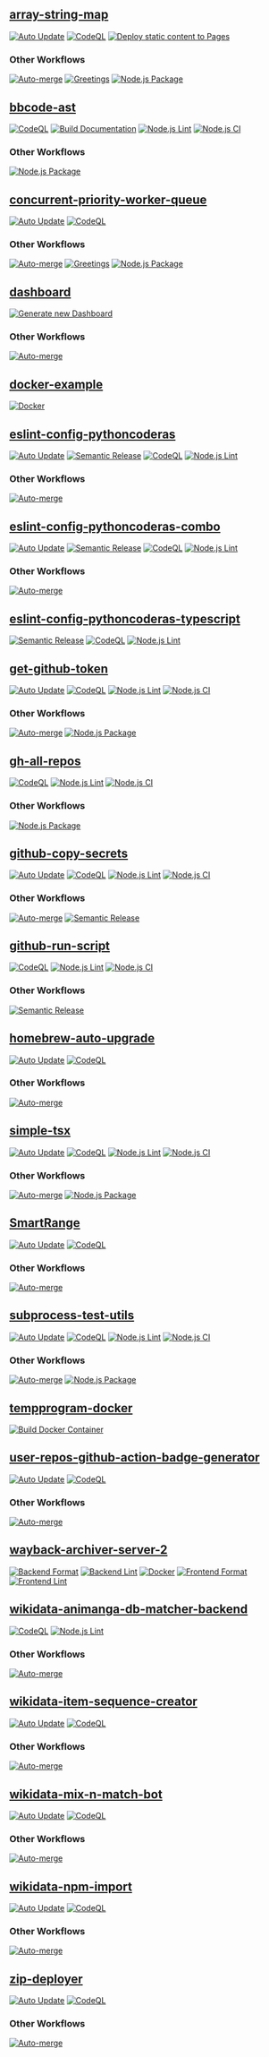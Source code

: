 ## [array-string-map](https://github.com/PythonCoderAS/array-string-map)
[![Auto Update](https://github.com/PythonCoderAS/array-string-map/actions/workflows/auto-update.yml/badge.svg)](https://github.com/PythonCoderAS/array-string-map/actions/workflows/auto-update.yml) [![CodeQL](https://github.com/PythonCoderAS/array-string-map/actions/workflows/codeql-analysis.yml/badge.svg)](https://github.com/PythonCoderAS/array-string-map/actions/workflows/codeql-analysis.yml) [![Deploy static content to Pages](https://github.com/PythonCoderAS/array-string-map/actions/workflows/docs.yml/badge.svg)](https://github.com/PythonCoderAS/array-string-map/actions/workflows/docs.yml) 

### Other Workflows
[![Auto-merge](https://github.com/PythonCoderAS/array-string-map/actions/workflows/auto-merge.yml/badge.svg)](https://github.com/PythonCoderAS/array-string-map/actions/workflows/auto-merge.yml) [![Greetings](https://github.com/PythonCoderAS/array-string-map/actions/workflows/greetings.yml/badge.svg)](https://github.com/PythonCoderAS/array-string-map/actions/workflows/greetings.yml) [![Node.js Package](https://github.com/PythonCoderAS/array-string-map/actions/workflows/npm-publish.yml/badge.svg)](https://github.com/PythonCoderAS/array-string-map/actions/workflows/npm-publish.yml) 

## [bbcode-ast](https://github.com/PythonCoderAS/bbcode-ast)
[![CodeQL](https://github.com/PythonCoderAS/bbcode-ast/actions/workflows/codeql-analysis.yml/badge.svg)](https://github.com/PythonCoderAS/bbcode-ast/actions/workflows/codeql-analysis.yml) [![Build Documentation](https://github.com/PythonCoderAS/bbcode-ast/actions/workflows/docs.yml/badge.svg)](https://github.com/PythonCoderAS/bbcode-ast/actions/workflows/docs.yml) [![Node.js Lint](https://github.com/PythonCoderAS/bbcode-ast/actions/workflows/lint.yml/badge.svg)](https://github.com/PythonCoderAS/bbcode-ast/actions/workflows/lint.yml) [![Node.js CI](https://github.com/PythonCoderAS/bbcode-ast/actions/workflows/test.yml/badge.svg)](https://github.com/PythonCoderAS/bbcode-ast/actions/workflows/test.yml) 

### Other Workflows
[![Node.js Package](https://github.com/PythonCoderAS/bbcode-ast/actions/workflows/publish.yml/badge.svg)](https://github.com/PythonCoderAS/bbcode-ast/actions/workflows/publish.yml) 

## [concurrent-priority-worker-queue](https://github.com/PythonCoderAS/concurrent-priority-worker-queue)
[![Auto Update](https://github.com/PythonCoderAS/concurrent-priority-worker-queue/actions/workflows/auto-update.yml/badge.svg)](https://github.com/PythonCoderAS/concurrent-priority-worker-queue/actions/workflows/auto-update.yml) [![CodeQL](https://github.com/PythonCoderAS/concurrent-priority-worker-queue/actions/workflows/codeql-analysis.yml/badge.svg)](https://github.com/PythonCoderAS/concurrent-priority-worker-queue/actions/workflows/codeql-analysis.yml) 

### Other Workflows
[![Auto-merge](https://github.com/PythonCoderAS/concurrent-priority-worker-queue/actions/workflows/auto-merge.yml/badge.svg)](https://github.com/PythonCoderAS/concurrent-priority-worker-queue/actions/workflows/auto-merge.yml) [![Greetings](https://github.com/PythonCoderAS/concurrent-priority-worker-queue/actions/workflows/greetings.yml/badge.svg)](https://github.com/PythonCoderAS/concurrent-priority-worker-queue/actions/workflows/greetings.yml) [![Node.js Package](https://github.com/PythonCoderAS/concurrent-priority-worker-queue/actions/workflows/npm-publish.yml/badge.svg)](https://github.com/PythonCoderAS/concurrent-priority-worker-queue/actions/workflows/npm-publish.yml) 

## [dashboard](https://github.com/PythonCoderAS/dashboard)
[![Generate new Dashboard](https://github.com/PythonCoderAS/dashboard/actions/workflows/generate.yml/badge.svg)](https://github.com/PythonCoderAS/dashboard/actions/workflows/generate.yml) 

### Other Workflows
[![Auto-merge](https://github.com/PythonCoderAS/dashboard/actions/workflows/auto-merge.yml/badge.svg)](https://github.com/PythonCoderAS/dashboard/actions/workflows/auto-merge.yml) 

## [docker-example](https://github.com/PythonCoderAS/docker-example)
[![Docker](https://github.com/PythonCoderAS/docker-example/actions/workflows/docker-publish.yml/badge.svg)](https://github.com/PythonCoderAS/docker-example/actions/workflows/docker-publish.yml) 



## [eslint-config-pythoncoderas](https://github.com/PythonCoderAS/eslint-config-pythoncoderas)
[![Auto Update](https://github.com/PythonCoderAS/eslint-config-pythoncoderas/actions/workflows/auto-update.yml/badge.svg)](https://github.com/PythonCoderAS/eslint-config-pythoncoderas/actions/workflows/auto-update.yml) [![Semantic Release](https://github.com/PythonCoderAS/eslint-config-pythoncoderas/actions/workflows/build.yml/badge.svg)](https://github.com/PythonCoderAS/eslint-config-pythoncoderas/actions/workflows/build.yml) [![CodeQL](https://github.com/PythonCoderAS/eslint-config-pythoncoderas/actions/workflows/codeql-analysis.yml/badge.svg)](https://github.com/PythonCoderAS/eslint-config-pythoncoderas/actions/workflows/codeql-analysis.yml) [![Node.js Lint](https://github.com/PythonCoderAS/eslint-config-pythoncoderas/actions/workflows/lint.yml/badge.svg)](https://github.com/PythonCoderAS/eslint-config-pythoncoderas/actions/workflows/lint.yml) 

### Other Workflows
[![Auto-merge](https://github.com/PythonCoderAS/eslint-config-pythoncoderas/actions/workflows/auto-merge.yml/badge.svg)](https://github.com/PythonCoderAS/eslint-config-pythoncoderas/actions/workflows/auto-merge.yml) 

## [eslint-config-pythoncoderas-combo](https://github.com/PythonCoderAS/eslint-config-pythoncoderas-combo)
[![Auto Update](https://github.com/PythonCoderAS/eslint-config-pythoncoderas-combo/actions/workflows/auto-update.yml/badge.svg)](https://github.com/PythonCoderAS/eslint-config-pythoncoderas-combo/actions/workflows/auto-update.yml) [![Semantic Release](https://github.com/PythonCoderAS/eslint-config-pythoncoderas-combo/actions/workflows/build.yml/badge.svg)](https://github.com/PythonCoderAS/eslint-config-pythoncoderas-combo/actions/workflows/build.yml) [![CodeQL](https://github.com/PythonCoderAS/eslint-config-pythoncoderas-combo/actions/workflows/codeql-analysis.yml/badge.svg)](https://github.com/PythonCoderAS/eslint-config-pythoncoderas-combo/actions/workflows/codeql-analysis.yml) [![Node.js Lint](https://github.com/PythonCoderAS/eslint-config-pythoncoderas-combo/actions/workflows/lint.yml/badge.svg)](https://github.com/PythonCoderAS/eslint-config-pythoncoderas-combo/actions/workflows/lint.yml) 

### Other Workflows
[![Auto-merge](https://github.com/PythonCoderAS/eslint-config-pythoncoderas-combo/actions/workflows/auto-merge.yml/badge.svg)](https://github.com/PythonCoderAS/eslint-config-pythoncoderas-combo/actions/workflows/auto-merge.yml) 

## [eslint-config-pythoncoderas-typescript](https://github.com/PythonCoderAS/eslint-config-pythoncoderas-typescript)
[![Semantic Release](https://github.com/PythonCoderAS/eslint-config-pythoncoderas-typescript/actions/workflows/build.yml/badge.svg)](https://github.com/PythonCoderAS/eslint-config-pythoncoderas-typescript/actions/workflows/build.yml) [![CodeQL](https://github.com/PythonCoderAS/eslint-config-pythoncoderas-typescript/actions/workflows/codeql-analysis.yml/badge.svg)](https://github.com/PythonCoderAS/eslint-config-pythoncoderas-typescript/actions/workflows/codeql-analysis.yml) [![Node.js Lint](https://github.com/PythonCoderAS/eslint-config-pythoncoderas-typescript/actions/workflows/lint.yml/badge.svg)](https://github.com/PythonCoderAS/eslint-config-pythoncoderas-typescript/actions/workflows/lint.yml) 



## [get-github-token](https://github.com/PythonCoderAS/get-github-token)
[![Auto Update](https://github.com/PythonCoderAS/get-github-token/actions/workflows/auto-update.yml/badge.svg)](https://github.com/PythonCoderAS/get-github-token/actions/workflows/auto-update.yml) [![CodeQL](https://github.com/PythonCoderAS/get-github-token/actions/workflows/codeql-analysis.yml/badge.svg)](https://github.com/PythonCoderAS/get-github-token/actions/workflows/codeql-analysis.yml) [![Node.js Lint](https://github.com/PythonCoderAS/get-github-token/actions/workflows/lint.yml/badge.svg)](https://github.com/PythonCoderAS/get-github-token/actions/workflows/lint.yml) [![Node.js CI](https://github.com/PythonCoderAS/get-github-token/actions/workflows/test.yml/badge.svg)](https://github.com/PythonCoderAS/get-github-token/actions/workflows/test.yml) 

### Other Workflows
[![Auto-merge](https://github.com/PythonCoderAS/get-github-token/actions/workflows/auto-merge.yml/badge.svg)](https://github.com/PythonCoderAS/get-github-token/actions/workflows/auto-merge.yml) [![Node.js Package](https://github.com/PythonCoderAS/get-github-token/actions/workflows/publish.yml/badge.svg)](https://github.com/PythonCoderAS/get-github-token/actions/workflows/publish.yml) 

## [gh-all-repos](https://github.com/PythonCoderAS/gh-all-repos)
[![CodeQL](https://github.com/PythonCoderAS/gh-all-repos/actions/workflows/codeql-analysis.yml/badge.svg)](https://github.com/PythonCoderAS/gh-all-repos/actions/workflows/codeql-analysis.yml) [![Node.js Lint](https://github.com/PythonCoderAS/gh-all-repos/actions/workflows/lint.yml/badge.svg)](https://github.com/PythonCoderAS/gh-all-repos/actions/workflows/lint.yml) [![Node.js CI](https://github.com/PythonCoderAS/gh-all-repos/actions/workflows/test.yml/badge.svg)](https://github.com/PythonCoderAS/gh-all-repos/actions/workflows/test.yml) 

### Other Workflows
[![Node.js Package](https://github.com/PythonCoderAS/gh-all-repos/actions/workflows/publish.yml/badge.svg)](https://github.com/PythonCoderAS/gh-all-repos/actions/workflows/publish.yml) 

## [github-copy-secrets](https://github.com/PythonCoderAS/github-copy-secrets)
[![Auto Update](https://github.com/PythonCoderAS/github-copy-secrets/actions/workflows/auto-update.yml/badge.svg)](https://github.com/PythonCoderAS/github-copy-secrets/actions/workflows/auto-update.yml) [![CodeQL](https://github.com/PythonCoderAS/github-copy-secrets/actions/workflows/codeql-analysis.yml/badge.svg)](https://github.com/PythonCoderAS/github-copy-secrets/actions/workflows/codeql-analysis.yml) [![Node.js Lint](https://github.com/PythonCoderAS/github-copy-secrets/actions/workflows/lint.yml/badge.svg)](https://github.com/PythonCoderAS/github-copy-secrets/actions/workflows/lint.yml) [![Node.js CI](https://github.com/PythonCoderAS/github-copy-secrets/actions/workflows/test.yml/badge.svg)](https://github.com/PythonCoderAS/github-copy-secrets/actions/workflows/test.yml) 

### Other Workflows
[![Auto-merge](https://github.com/PythonCoderAS/github-copy-secrets/actions/workflows/auto-merge.yml/badge.svg)](https://github.com/PythonCoderAS/github-copy-secrets/actions/workflows/auto-merge.yml) [![Semantic Release](https://github.com/PythonCoderAS/github-copy-secrets/actions/workflows/semantic-release.yml/badge.svg)](https://github.com/PythonCoderAS/github-copy-secrets/actions/workflows/semantic-release.yml) 

## [github-run-script](https://github.com/PythonCoderAS/github-run-script)
[![CodeQL](https://github.com/PythonCoderAS/github-run-script/actions/workflows/codeql-analysis.yml/badge.svg)](https://github.com/PythonCoderAS/github-run-script/actions/workflows/codeql-analysis.yml) [![Node.js Lint](https://github.com/PythonCoderAS/github-run-script/actions/workflows/lint.yml/badge.svg)](https://github.com/PythonCoderAS/github-run-script/actions/workflows/lint.yml) [![Node.js CI](https://github.com/PythonCoderAS/github-run-script/actions/workflows/test.yml/badge.svg)](https://github.com/PythonCoderAS/github-run-script/actions/workflows/test.yml) 

### Other Workflows
[![Semantic Release](https://github.com/PythonCoderAS/github-run-script/actions/workflows/semantic-release.yml/badge.svg)](https://github.com/PythonCoderAS/github-run-script/actions/workflows/semantic-release.yml) 

## [homebrew-auto-upgrade](https://github.com/PythonCoderAS/homebrew-auto-upgrade)
[![Auto Update](https://github.com/PythonCoderAS/homebrew-auto-upgrade/actions/workflows/auto-update.yml/badge.svg)](https://github.com/PythonCoderAS/homebrew-auto-upgrade/actions/workflows/auto-update.yml) [![CodeQL](https://github.com/PythonCoderAS/homebrew-auto-upgrade/actions/workflows/codeql-analysis.yml/badge.svg)](https://github.com/PythonCoderAS/homebrew-auto-upgrade/actions/workflows/codeql-analysis.yml) 

### Other Workflows
[![Auto-merge](https://github.com/PythonCoderAS/homebrew-auto-upgrade/actions/workflows/auto-merge.yml/badge.svg)](https://github.com/PythonCoderAS/homebrew-auto-upgrade/actions/workflows/auto-merge.yml) 

## [simple-tsx](https://github.com/PythonCoderAS/simple-tsx)
[![Auto Update](https://github.com/PythonCoderAS/simple-tsx/actions/workflows/auto-update.yml/badge.svg)](https://github.com/PythonCoderAS/simple-tsx/actions/workflows/auto-update.yml) [![CodeQL](https://github.com/PythonCoderAS/simple-tsx/actions/workflows/codeql-analysis.yml/badge.svg)](https://github.com/PythonCoderAS/simple-tsx/actions/workflows/codeql-analysis.yml) [![Node.js Lint](https://github.com/PythonCoderAS/simple-tsx/actions/workflows/lint.yml/badge.svg)](https://github.com/PythonCoderAS/simple-tsx/actions/workflows/lint.yml) [![Node.js CI](https://github.com/PythonCoderAS/simple-tsx/actions/workflows/test.yml/badge.svg)](https://github.com/PythonCoderAS/simple-tsx/actions/workflows/test.yml) 

### Other Workflows
[![Auto-merge](https://github.com/PythonCoderAS/simple-tsx/actions/workflows/auto-merge.yml/badge.svg)](https://github.com/PythonCoderAS/simple-tsx/actions/workflows/auto-merge.yml) [![Node.js Package](https://github.com/PythonCoderAS/simple-tsx/actions/workflows/publish.yml/badge.svg)](https://github.com/PythonCoderAS/simple-tsx/actions/workflows/publish.yml) 

## [SmartRange](https://github.com/PythonCoderAS/SmartRange)
[![Auto Update](https://github.com/PythonCoderAS/SmartRange/actions/workflows/auto-update.yml/badge.svg)](https://github.com/PythonCoderAS/SmartRange/actions/workflows/auto-update.yml) [![CodeQL](https://github.com/PythonCoderAS/SmartRange/actions/workflows/codeql-analysis.yml/badge.svg)](https://github.com/PythonCoderAS/SmartRange/actions/workflows/codeql-analysis.yml) 

### Other Workflows
[![Auto-merge](https://github.com/PythonCoderAS/SmartRange/actions/workflows/auto-merge.yml/badge.svg)](https://github.com/PythonCoderAS/SmartRange/actions/workflows/auto-merge.yml) 

## [subprocess-test-utils](https://github.com/PythonCoderAS/subprocess-test-utils)
[![Auto Update](https://github.com/PythonCoderAS/subprocess-test-utils/actions/workflows/auto-update.yml/badge.svg)](https://github.com/PythonCoderAS/subprocess-test-utils/actions/workflows/auto-update.yml) [![CodeQL](https://github.com/PythonCoderAS/subprocess-test-utils/actions/workflows/codeql-analysis.yml/badge.svg)](https://github.com/PythonCoderAS/subprocess-test-utils/actions/workflows/codeql-analysis.yml) [![Node.js Lint](https://github.com/PythonCoderAS/subprocess-test-utils/actions/workflows/lint.yml/badge.svg)](https://github.com/PythonCoderAS/subprocess-test-utils/actions/workflows/lint.yml) [![Node.js CI](https://github.com/PythonCoderAS/subprocess-test-utils/actions/workflows/test.yml/badge.svg)](https://github.com/PythonCoderAS/subprocess-test-utils/actions/workflows/test.yml) 

### Other Workflows
[![Auto-merge](https://github.com/PythonCoderAS/subprocess-test-utils/actions/workflows/auto-merge.yml/badge.svg)](https://github.com/PythonCoderAS/subprocess-test-utils/actions/workflows/auto-merge.yml) [![Node.js Package](https://github.com/PythonCoderAS/subprocess-test-utils/actions/workflows/publish.yml/badge.svg)](https://github.com/PythonCoderAS/subprocess-test-utils/actions/workflows/publish.yml) 

## [tempprogram-docker](https://github.com/PythonCoderAS/tempprogram-docker)
[![Build Docker Container](https://github.com/PythonCoderAS/tempprogram-docker/actions/workflows/docker.yml/badge.svg)](https://github.com/PythonCoderAS/tempprogram-docker/actions/workflows/docker.yml) 



## [user-repos-github-action-badge-generator](https://github.com/PythonCoderAS/user-repos-github-action-badge-generator)
[![Auto Update](https://github.com/PythonCoderAS/user-repos-github-action-badge-generator/actions/workflows/auto-update.yml/badge.svg)](https://github.com/PythonCoderAS/user-repos-github-action-badge-generator/actions/workflows/auto-update.yml) [![CodeQL](https://github.com/PythonCoderAS/user-repos-github-action-badge-generator/actions/workflows/codeql-analysis.yml/badge.svg)](https://github.com/PythonCoderAS/user-repos-github-action-badge-generator/actions/workflows/codeql-analysis.yml) 

### Other Workflows
[![Auto-merge](https://github.com/PythonCoderAS/user-repos-github-action-badge-generator/actions/workflows/auto-merge.yml/badge.svg)](https://github.com/PythonCoderAS/user-repos-github-action-badge-generator/actions/workflows/auto-merge.yml) 

## [wayback-archiver-server-2](https://github.com/PythonCoderAS/wayback-archiver-server-2)
[![Backend Format](https://github.com/PythonCoderAS/wayback-archiver-server-2/actions/workflows/backend-format.yml/badge.svg)](https://github.com/PythonCoderAS/wayback-archiver-server-2/actions/workflows/backend-format.yml) [![Backend Lint](https://github.com/PythonCoderAS/wayback-archiver-server-2/actions/workflows/backend-lint.yml/badge.svg)](https://github.com/PythonCoderAS/wayback-archiver-server-2/actions/workflows/backend-lint.yml) [![Docker](https://github.com/PythonCoderAS/wayback-archiver-server-2/actions/workflows/docker-publish.yml/badge.svg)](https://github.com/PythonCoderAS/wayback-archiver-server-2/actions/workflows/docker-publish.yml) [![Frontend Format](https://github.com/PythonCoderAS/wayback-archiver-server-2/actions/workflows/frontend-format.yml/badge.svg)](https://github.com/PythonCoderAS/wayback-archiver-server-2/actions/workflows/frontend-format.yml) [![Frontend Lint](https://github.com/PythonCoderAS/wayback-archiver-server-2/actions/workflows/frontend-lint.yml/badge.svg)](https://github.com/PythonCoderAS/wayback-archiver-server-2/actions/workflows/frontend-lint.yml) 



## [wikidata-animanga-db-matcher-backend](https://github.com/PythonCoderAS/wikidata-animanga-db-matcher-backend)
[![CodeQL](https://github.com/PythonCoderAS/wikidata-animanga-db-matcher-backend/actions/workflows/codeql-analysis.yml/badge.svg)](https://github.com/PythonCoderAS/wikidata-animanga-db-matcher-backend/actions/workflows/codeql-analysis.yml) [![Node.js Lint](https://github.com/PythonCoderAS/wikidata-animanga-db-matcher-backend/actions/workflows/lint.yml/badge.svg)](https://github.com/PythonCoderAS/wikidata-animanga-db-matcher-backend/actions/workflows/lint.yml) 

### Other Workflows
[![Auto-merge](https://github.com/PythonCoderAS/wikidata-animanga-db-matcher-backend/actions/workflows/auto-merge.yml/badge.svg)](https://github.com/PythonCoderAS/wikidata-animanga-db-matcher-backend/actions/workflows/auto-merge.yml) 

## [wikidata-item-sequence-creator](https://github.com/PythonCoderAS/wikidata-item-sequence-creator)
[![Auto Update](https://github.com/PythonCoderAS/wikidata-item-sequence-creator/actions/workflows/auto-update.yml/badge.svg)](https://github.com/PythonCoderAS/wikidata-item-sequence-creator/actions/workflows/auto-update.yml) [![CodeQL](https://github.com/PythonCoderAS/wikidata-item-sequence-creator/actions/workflows/codeql-analysis.yml/badge.svg)](https://github.com/PythonCoderAS/wikidata-item-sequence-creator/actions/workflows/codeql-analysis.yml) 

### Other Workflows
[![Auto-merge](https://github.com/PythonCoderAS/wikidata-item-sequence-creator/actions/workflows/auto-merge.yml/badge.svg)](https://github.com/PythonCoderAS/wikidata-item-sequence-creator/actions/workflows/auto-merge.yml) 

## [wikidata-mix-n-match-bot](https://github.com/PythonCoderAS/wikidata-mix-n-match-bot)
[![Auto Update](https://github.com/PythonCoderAS/wikidata-mix-n-match-bot/actions/workflows/auto-update.yml/badge.svg)](https://github.com/PythonCoderAS/wikidata-mix-n-match-bot/actions/workflows/auto-update.yml) [![CodeQL](https://github.com/PythonCoderAS/wikidata-mix-n-match-bot/actions/workflows/codeql-analysis.yml/badge.svg)](https://github.com/PythonCoderAS/wikidata-mix-n-match-bot/actions/workflows/codeql-analysis.yml) 

### Other Workflows
[![Auto-merge](https://github.com/PythonCoderAS/wikidata-mix-n-match-bot/actions/workflows/auto-merge.yml/badge.svg)](https://github.com/PythonCoderAS/wikidata-mix-n-match-bot/actions/workflows/auto-merge.yml) 

## [wikidata-npm-import](https://github.com/PythonCoderAS/wikidata-npm-import)
[![Auto Update](https://github.com/PythonCoderAS/wikidata-npm-import/actions/workflows/auto-update.yml/badge.svg)](https://github.com/PythonCoderAS/wikidata-npm-import/actions/workflows/auto-update.yml) [![CodeQL](https://github.com/PythonCoderAS/wikidata-npm-import/actions/workflows/codeql-analysis.yml/badge.svg)](https://github.com/PythonCoderAS/wikidata-npm-import/actions/workflows/codeql-analysis.yml) 

### Other Workflows
[![Auto-merge](https://github.com/PythonCoderAS/wikidata-npm-import/actions/workflows/auto-merge.yml/badge.svg)](https://github.com/PythonCoderAS/wikidata-npm-import/actions/workflows/auto-merge.yml) 

## [zip-deployer](https://github.com/PythonCoderAS/zip-deployer)
[![Auto Update](https://github.com/PythonCoderAS/zip-deployer/actions/workflows/auto-update.yml/badge.svg)](https://github.com/PythonCoderAS/zip-deployer/actions/workflows/auto-update.yml) [![CodeQL](https://github.com/PythonCoderAS/zip-deployer/actions/workflows/codeql-analysis.yml/badge.svg)](https://github.com/PythonCoderAS/zip-deployer/actions/workflows/codeql-analysis.yml) 

### Other Workflows
[![Auto-merge](https://github.com/PythonCoderAS/zip-deployer/actions/workflows/auto-merge.yml/badge.svg)](https://github.com/PythonCoderAS/zip-deployer/actions/workflows/auto-merge.yml) 

